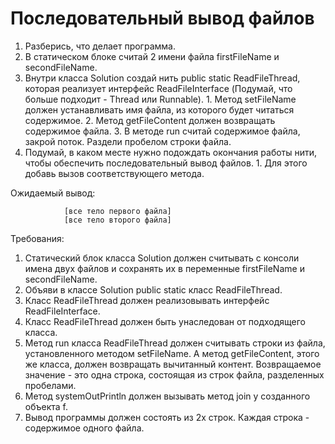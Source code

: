 # Последовательный вывод файлов
1. Разберись, что делает программа.
2. В статическом блоке считай 2 имени файла firstFileName и secondFileName.
3. Внутри класса Solution создай нить public static ReadFileThread, которая реализует
интерфейс ReadFileInterface (Подумай, что больше подходит - Thread или Runnable).
        1. Метод setFileName должен устанавливать имя файла, из которого будет читаться содержимое.
        2. Метод getFileContent должен возвращать содержимое файла.
        3. В методе run считай содержимое файла, закрой поток. Раздели пробелом строки файла.
4. Подумай, в каком месте нужно подождать окончания работы нити, чтобы обеспечить последовательный вывод файлов.
        1. Для этого добавь вызов соответствующего метода.

Ожидаемый вывод:

                [все тело первого файла]
                [все тело второго файла]

Требования:
1. Статический блок класса Solution должен считывать с консоли имена двух файлов и сохранять их в переменные firstFileName и secondFileName.
2. Объяви в классе Solution public static класс ReadFileThread.
3. Класс ReadFileThread должен реализовывать интерфейс ReadFileInterface.
4. Класс ReadFileThread должен быть унаследован от подходящего класса.
5. Метод run класса ReadFileThread должен считывать строки из файла, установленного методом setFileName. А метод getFileContent, этого же класса, должен возвращать вычитанный контент. Возвращаемое значение - это одна строка, состоящая из строк файла, разделенных пробелами.
6. Метод systemOutPrintln должен вызывать метод join у созданного объекта f.
7. Вывод программы должен состоять из 2х строк. Каждая строка - содержимое одного файла.